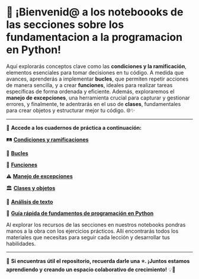 # 🚀 ¡Bienvenid@ a los noteboooks de las secciones sobre los fundamentacion a la programacion en Python!

Aquí explorarás conceptos clave como las **condiciones y la ramificación**, elementos esenciales para tomar decisiones en tu código. A medida que avances, aprenderás a implementar **bucles**, que permiten repetir acciones de manera sencilla, y a crear **funciones**, ideales para realizar tareas específicas de forma ordenada y eficiente. Además, exploraremos el **manejo de excepciones**, una herramienta crucial para capturar y gestionar errores, y finalmente, te adentrarás en el uso de **clases**, fundamentales para crear objetos y estructurar mejor tu código. 🌐✨

---

🔗 **Accede a los cuadernos de práctica a continuación:**

🛤️ **[Condiciones y ramificaciones](https://colab.research.google.com/drive/1ujEbjuWJyQJ97pp2zJUljQjOYPqjtLok?usp=sharing)**

🔄 **[Bucles](https://colab.research.google.com/drive/1NvjrRmykSxqG79QlNk08oackscrCoJe4?usp=sharing)**

🔧 **[Funciones](https://colab.research.google.com/drive/1Z92_JmvdIJpcllEI2ta-yCuDbSwFr0e-?usp=sharing)**

⚠️ **[Manejo de excepciones](https://colab.research.google.com/drive/1fQFvQDKtKwbmBapneaTr-CLHhA7J9mHT?usp=sharing)**

🏛️ **[Clases y objetos](https://colab.research.google.com/drive/1sGc71TLPRO4qgmxxJSvoA7aDGaF8Qh5F?usp=sharing)**

📝 **[Análisis de texto](https://colab.research.google.com/drive/1qkfwPgoPL0eUvAYrEqb1Nl--Fo6g-ZWJ?usp=sharing)**

🚀 **[Guía rápida de fundamentos de programación en Python](https://drive.google.com/file/d/1fKUod63WWu8rbR-crvRXs2ll0EXSplbx/view?usp=sharing)**

  
Al explorar los recursos de las secciones en nuestros notebooks pondras manos a la obra con los ejercicios prácticos. Allí encontrarás todos los materiales que necesitas para seguir cada lección y desarrollar tus habilidades. 

---

🌟 **Si encuentras útil el repositorio, recuerda darle una ⭐. ¡Juntos estamos aprendiendo y creando un espacio colaborativo de crecimiento!** 💡🤝

